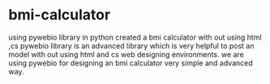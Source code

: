 # bmi-calculator
using pywebio library in python  created a bmi calculator with out using html ,cs
pywebio library is an advanced library which is very helpful to post an model with out using html and cs web designing environments. 
we are using pywebio for designing an bmi calculator very simple and advanced way.

